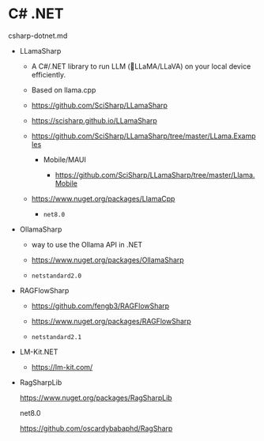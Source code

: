 # C# .NET

csharp-dotnet.md

*   LLamaSharp

    *   A C#/.NET library to run LLM (🦙LLaMA/LLaVA) on your local device efficiently.

    *   Based on llama.cpp

    *   https://github.com/SciSharp/LLamaSharp

    *   https://scisharp.github.io/LLamaSharp

    *   https://github.com/SciSharp/LLamaSharp/tree/master/LLama.Examples

        *   Mobile/MAUI
        
            *   https://github.com/SciSharp/LLamaSharp/tree/master/Llama.Mobile

    *   https://www.nuget.org/packages/LlamaCpp

        *   `net8.0`

*   OllamaSharp

    *   way to use the Ollama API in .NET

    *   https://www.nuget.org/packages/OllamaSharp

    *   `netstandard2.0`

*   RAGFlowSharp

    *   https://github.com/fengb3/RAGFlowSharp

    *   https://www.nuget.org/packages/RAGFlowSharp

    *   `netstandard2.1`

*   LM-Kit.NET

    *   https://lm-kit.com/


*   RagSharpLib

    https://www.nuget.org/packages/RagSharpLib

    net8.0

    https://github.com/oscardybabaphd/RagSharp

